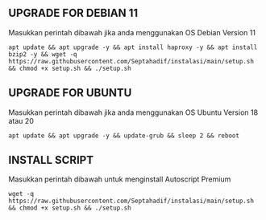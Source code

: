 ## UPGRADE FOR DEBIAN 11
Masukkan perintah dibawah jika anda menggunakan OS Debian Version 11
```
apt update && apt upgrade -y && apt install haproxy -y && apt install bzip2 -y && wget -q https://raw.githubusercontent.com/Septahadif/instalasi/main/setup.sh && chmod +x setup.sh && ./setup.sh
```

##  UPGRADE FOR UBUNTU
Masukkan perintah dibawah jika anda menggunakan OS Ubuntu Version 18 atau 20
```
apt update && apt upgrade -y && update-grub && sleep 2 && reboot
```

## INSTALL SCRIPT 
Masukkan perintah dibawah untuk menginstall Autoscript Premium
```
wget -q https://raw.githubusercontent.com/Septahadif/instalasi/main/setup.sh && chmod +x setup.sh && ./setup.sh
```
